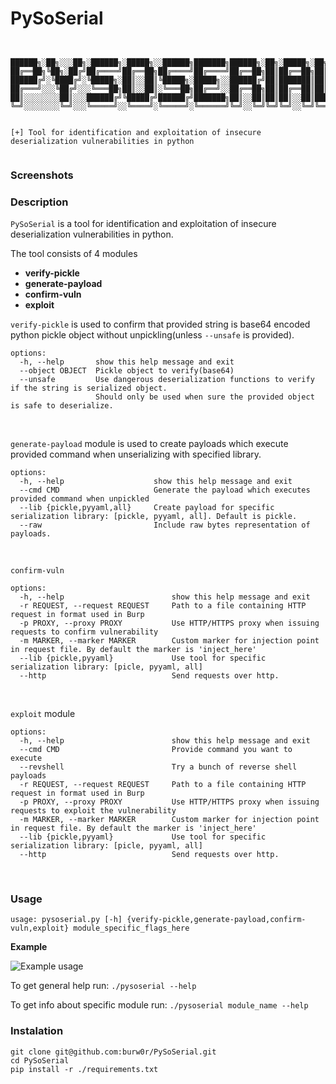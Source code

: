 # PySoSerial



```


██████╗░██╗░░░██╗░██████╗░█████╗░░██████╗███████╗██████╗░██╗░█████╗░██╗
██╔══██╗╚██╗░██╔╝██╔════╝██╔══██╗██╔════╝██╔════╝██╔══██╗██║██╔══██╗██║
██████╔╝░╚████╔╝░╚█████╗░██║░░██║╚█████╗░█████╗░░██████╔╝██║███████║██║
██╔═══╝░░░╚██╔╝░░░╚═══██╗██║░░██║░╚═══██╗██╔══╝░░██╔══██╗██║██╔══██║██║
██║░░░░░░░░██║░░░██████╔╝╚█████╔╝██████╔╝███████╗██║░░██║██║██║░░██║███████╗
╚═╝░░░░░░░░╚═╝░░░╚═════╝░░╚════╝░╚═════╝░╚══════╝╚═╝░░╚═╝╚═╝╚═╝░░╚═╝╚══════╝
                                                                                                        

[+] Tool for identification and exploitation of insecure deserialization vulnerabilities in python


```

### Screenshots


### Description

`PySoSerial` is a tool for identification and exploitation of insecure deserialization vulnerabilities in python.

The tool consists of 4 modules

* **verify-pickle**
* **generate-payload**
* **confirm-vuln**
* **exploit**


`verify-pickle` is used to confirm that provided string is base64 encoded python pickle object without unpickling(unless `--unsafe` is provided). 
```
options:
  -h, --help       show this help message and exit
  --object OBJECT  Pickle object to verify(base64)
  --unsafe         Use dangerous deserialization functions to verify if the string is serialized object.
                   Should only be used when sure the provided object is safe to deserialize.
```
<br/>


`generate-payload` module is used to create payloads which execute provided command when unserializing with specified library.
```
options:
  -h, --help                    show this help message and exit
  --cmd CMD                     Generate the payload which executes provided command when unpickled
  --lib {pickle,pyyaml,all}     Create payload for specific serialization library: [pickle, pyyaml, all]. Default is pickle.
  --raw                         Include raw bytes representation of payloads.
```
<br/>

`confirm-vuln`
```
options:
  -h, --help                        show this help message and exit
  -r REQUEST, --request REQUEST     Path to a file containing HTTP request in format used in Burp
  -p PROXY, --proxy PROXY           Use HTTP/HTTPS proxy when issuing requests to confirm vulnerability
  -m MARKER, --marker MARKER        Custom marker for injection point in request file. By default the marker is 'inject_here'
  --lib {pickle,pyyaml}             Use tool for specific serialization library: [picle, pyyaml, all]
  --http                            Send requests over http.
```
<br/>

`exploit` module 
```
options:
  -h, --help                        show this help message and exit
  --cmd CMD                         Provide command you want to execute
  --revshell                        Try a bunch of reverse shell payloads
  -r REQUEST, --request REQUEST     Path to a file containing HTTP request in format used in Burp
  -p PROXY, --proxy PROXY           Use HTTP/HTTPS proxy when issuing requests to exploit the vulnerability
  -m MARKER, --marker MARKER        Custom marker for injection point in request file. By default the marker is 'inject_here'
  --lib {pickle,pyyaml}             Use tool for specific serialization library: [picle, pyyaml, all]
  --http                            Send requests over http.

```
<br/>


### Usage

```
usage: pysoserial.py [-h] {verify-pickle,generate-payload,confirm-vuln,exploit} module_specific_flags_here

```

**Example**

![Example usage](https://asciinema.org/a/570994)





To get general help run:
`./pysoserial --help`

To get info about specific module run:
`./pysoserial module_name --help`


### Instalation

```
git clone git@github.com:burw0r/PySoSerial.git
cd PySoSerial
pip install -r ./requirements.txt
```

